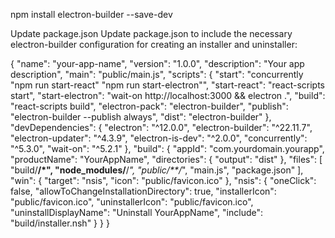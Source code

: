 npm install electron-builder --save-dev


Update package.json
Update  package.json to include the necessary electron-builder configuration for creating an installer and uninstaller:

{
  "name": "your-app-name",
  "version": "1.0.0",
  "description": "Your app description",
  "main": "public/main.js",
  "scripts": {
    "start": "concurrently \"npm run start-react\" \"npm run start-electron\"",
    "start-react": "react-scripts start",
    "start-electron": "wait-on http://localhost:3000 && electron .",
    "build": "react-scripts build",
    "electron-pack": "electron-builder",
    "publish": "electron-builder --publish always",
    "dist": "electron-builder"
  },
  "devDependencies": {
    "electron": "^12.0.0",
    "electron-builder": "^22.11.7",
    "electron-updater": "^4.3.9",
    "electron-is-dev": "^2.0.0",
    "concurrently": "^5.3.0",
    "wait-on": "^5.2.1"
  },
  "build": {
    "appId": "com.yourdomain.yourapp",
    "productName": "YourAppName",
    "directories": {
      "output": "dist"
    },
    "files": [
      "build/**/*",
      "node_modules/**/*",
      "public/**/*",
      "main.js",
      "package.json"
    ],
    "win": {
      "target": "nsis",
      "icon": "public/favicon.ico"
    },
    "nsis": {
      "oneClick": false,
      "allowToChangeInstallationDirectory": true,
      "installerIcon": "public/favicon.ico",
      "uninstallerIcon": "public/favicon.ico",
      "uninstallDisplayName": "Uninstall YourAppName",
      "include": "build/installer.nsh"
    }
  }
}
